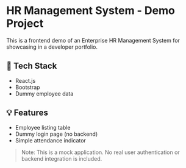 # HR Management System - Demo Project

This is a frontend demo of an Enterprise HR Management System for showcasing in a developer portfolio.

## 🔧 Tech Stack
- React.js
- Bootstrap
- Dummy employee data

## 💡 Features
- Employee listing table
- Dummy login page (no backend)
- Simple attendance indicator

> Note: This is a mock application. No real user authentication or backend integration is included.
